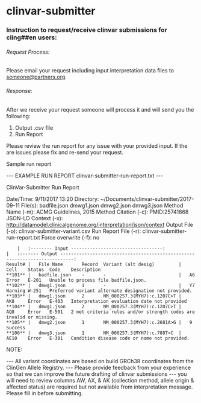 # clinvar-submitter
### Instruction to request/receive clinvar submissions for cling##en users:

###### Request Process: 
Please email your request including input interpretation data files to someone@partners.org. 

###### Response:
After we receive your request someone will process it and will send you the following:
1. Output .csv file
2. Run Report

Please review the run report for any issue with your provided input. If the are issues please fix and re-send your request.

Sample run report 

--- EXAMPLE RUN REPORT clinvar-submitter-run-report.txt ---

ClinVar-Submitter Run Report

Date/Time: 				9/11/2017 13:20
Directory: 				~/Documents/clinvar-submitter/2017-09-11
File(s):				badfile.json
						dmwg1.json
						dmwg2.json
						dmwg3.json
Method Name (-m):		ACMG Guidelines, 2015
Method Citation (-c): 	PMID:25741868
JSON-LD Context (-x): 	http://datamodel.clinicalgenome.org/interpretation/json/context
Output File (-o): 		clinvar-submitter-variant.csv
Run Report File (-r): 	clinvar-submitter-run-report.txt
Force overwrite (-f): 	no

```
	|	:-------- Input ----------------------------------:	                |	:------- Output ---------------------------------------------------------------------------:
Result#	|	File Name		Record	Variant (alt desig)			|	Cell	Status	Code	Description	
**101**	|	badfile.json	-		-							|	A6		Error	E-201	Unable to process file badfile.json.
**102**	|	dmwg1.json		1		-							|	Y7		Warning	W-251	Preferred variant alternate designation not provided.
**103**	|	dmwg1.json		2		NM_000257.3(MYH7):c.1207C>T	|	AK8		Error	E-403	Interpretation evaluation date not provided	
**104**	|	dmwg1.json		2		NM_000257.3(MYH7):c.1207C>T	|	AQ8		Error	E-501	2 met criteria rules and/or strength codes are invalid or missing.	
**105**	|	dmwg2.json		1		NM_000257.3(MYH7):c.2681A>G	|	9		Success			
**106**	|	dmwg3.json		1		NM_000257.3(MYH7):c.788T>C	|	AE10	Error	E-301	Condition disease code or name not provided.	

```

NOTE: 

--- All variant coordinates are based on build GRCh38 coordinates from the ClinGen Allele Registry.
--- Please provide feedback from your experience so that we can improve the future drafting of clinvar submissions
--- you will need to review columns AW, AX, & AK (collection method, allele origin & affected status) are required but not available from interpretation message. Please fill in before submitting.
